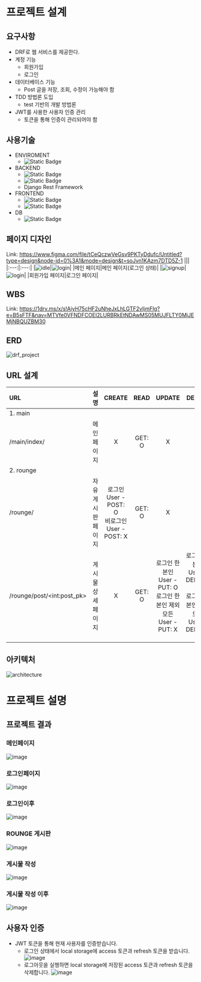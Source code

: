 # 프로젝트 설계
## 요구사항
* DRF로 웹 서비스를 제공한다.
* 계정 기능
  * 회원가입
  * 로그인
* 데이터베이스 기능
  * Post 글을 저장, 조회, 수정이 가능해야 함
* TDD 방법론 도입
  * test 기반의 개발 방법론
* JWT를 사용한 사용자 인증 관리
  * 토큰을 통해 인증이 관리되어야 함

## 사용기술

* ENVIROMENT
  * ![Static Badge](https://img.shields.io/badge/visualstudiocode-%23007ACC?style=flat-square&logo=visualstudiocode&logoColor=white)
* BACKEND
  * ![Static Badge](https://img.shields.io/badge/python-%233776AB?style=flat-square&logo=python&logoColor=white)
  * ![Static Badge](https://img.shields.io/badge/django-%23092E20?style=flat-square&logo=django&logoColor=white)
  * Django Rest Framework
* FRONTEND
  * ![Static Badge](https://img.shields.io/badge/html5-%23E34F26?style=flat-square&logo=html5&logoColor=white)
  * ![Static Badge](https://img.shields.io/badge/tailwindcss-%2306B6D4?style=flat-square&logo=tailwindcss&logoColor=white)
* DB
  * ![Static Badge](https://img.shields.io/badge/sqlite-%23003B57?style=flat-square&logo=sqlite&logoColor=white)


## 페이지 디자인
Link: https://www.figma.com/file/tCeQczwVeGsv9PKTyDdufc/Untitled?type=design&node-id=0%3A1&mode=design&t=soJvn1KAzm7DTD5Z-1
|||
|:---:|:---:|
|![idle](https://github.com/mamananama/ahro_drf_project/assets/114140050/3d1b3fe9-7fda-4f7e-9634-1601707af4ea)|![login](https://github.com/mamananama/ahro_drf_project/assets/114140050/d2fc641f-b663-4d8f-ad33-24b9049920b3)|
|메인 페이지|메인 페이지(로그인 상태)|
|![signup](https://github.com/mamananama/ahro_drf_project/assets/114140050/ed1a26e9-8900-497f-b166-efb6b5985184)|![login](https://github.com/mamananama/ahro_drf_project/assets/114140050/99a9305c-0689-4aa7-9e1b-5a45279c336e)|
|회원가입 페이지|로그인 페이지|


## WBS
Link: https://1drv.ms/x/s!AiyH75cHF2uNheJxLhLGTF2vIjmFlg?e=B5sFTF&nav=MTVfe0VFNDFCOEI2LURBRkEtNDAwMS05MUJFLTY0MjJEMjNBQUZBM30

## ERD
![drf_project](https://github.com/mamananama/ahro_drf_project/assets/114140050/da9ac7b4-5d1a-4ead-985f-045e49490f41)



## URL 설계
|URL|설명|CREATE|READ|UPDATE|DELETE|
|:---|:---|:---:|:---:|:---:|:---:|
|1. main|
|/main/index/|메인페이지|X|GET: O|X|X|
|2. rounge|
|/rounge/|자유게시판 페이지|로그인 User - POST: O<br>비로그인 User - POST: X|GET: O|X|X|
|/rounge/post/\<int:post_pk\>|게시물 상세 페이지|X|GET: O|로그인 한 본인 User - PUT: O<br>로그인 한 본인 제외 모든 User - PUT: X|로그인 한 본인 User - DELETE: O<br>로그인 한 본인 제외 모든 User - DELETE: X|

## 아키텍처
![architecture](https://github.com/mamananama/ahro_drf_project/assets/114140050/57a3b1f1-8836-4c11-b12e-8c83301a782b)



# 프로젝트 설명
## 프로젝트 결과
### 메인페이지
![image](https://github.com/mamananama/ahro_drf_project/assets/114140050/0286cc01-d320-4a93-9207-4042695d9307)

### 로그인페이지
![image](https://github.com/mamananama/ahro_drf_project/assets/114140050/b69b93d3-6914-4832-8cfa-bba36f82ec79)

### 로그인이후
![image](https://github.com/mamananama/ahro_drf_project/assets/114140050/b18f0ab0-0e6d-4289-b4f3-2ab077ce49fa)

### ROUNGE 게시판
![image](https://github.com/mamananama/ahro_drf_project/assets/114140050/8b56e0f8-99a2-4b14-908f-e1cb21e2c840)

### 게시물 작성
![image](https://github.com/mamananama/ahro_drf_project/assets/114140050/503ebde8-4807-4a81-949f-60e06f86de92)

### 게시물 작성 이후
![image](https://github.com/mamananama/ahro_drf_project/assets/114140050/11f9657f-66ec-49ea-95ab-b42b498fc006)

## 사용자 인증
* JWT 토큰을 통해 현재 사용자를 인증받습니다.
  * 로그인 상태에서 local storage에 access 토큰과 refresh 토큰을 받습니다.
 ![image](https://github.com/mamananama/ahro_drf_project/assets/114140050/7f30ba8c-acd2-403e-a4ce-5093cd05de4c)
  * 로그아웃을 실행하면 local storage에 저장된 access 토큰과 refresh 토큰을 삭제합니다.
 ![image](https://github.com/mamananama/ahro_drf_project/assets/114140050/b12673c8-57a0-41b7-96aa-85f577367262)

